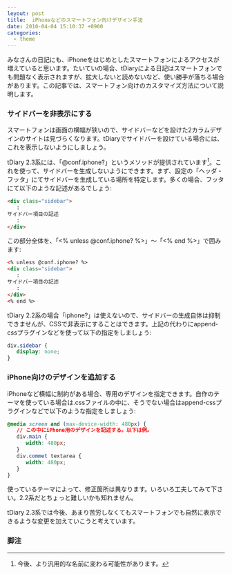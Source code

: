 ```yaml
---
leyout: post
title:  iPhoneなどのスマートフォン向けデザイン手法
date: 2010-04-04 15:10:37 +0900
categories:
  - theme
---
```

みなさんの日記にも、iPhoneをはじめとしたスマートフォンによるアクセスが増えていると思います。たいていの場合、tDiaryによる日記はスマートフォンでも問題なく表示されますが、拡大しないと読めないなど、使い勝手が落ちる場合があります。この記事では、スマートフォン向けのカスタマイズ方法について説明します。

### サイドバーを非表示にする
スマートフォンは画面の横幅が狭いので、サイドバーなどを設けた2カラムデザインのサイトは見づらくなります。tDiaryでサイドバーを設けている場合には、これを表示しないようにしましょう。

tDiary 2.3系には、「@conf.iphone?」というメソッドが提供されています[^1]。これを使って、サイドバーを生成しないようにできます。まず、設定の「ヘッダ・フッタ」にてサイドバーを生成している場所を特定します。多くの場合、フッタにて以下のような記述があるでしょう:

```html
<div class="sidebar">
   :
サイドバー項目の記述
   :
</div>
```

この部分全体を、「<% unless @conf.iphone? %>」～「<% end %>」で囲みます:

```html
<% unless @conf.iphone? %>
<div class="sidebar">
   :
サイドバー項目の記述
   :
</div>
<% end %>
```

tDiary 2.2系の場合「iphone?」は使えないので、サイドバーの生成自体は抑制できませんが、CSSで非表示にすることはできます。上記の代わりにappend-cssプラグインなどを使って以下の指定をしましょう:

```css
div.sidebar {
   display: none;
}
```

### iPhone向けのデザインを追加する
iPhoneなど横幅に制約がある場合、専用のデザインを指定できます。自作のテーマを使っている場合は.cssファイルの中に、そうでない場合はappend-cssプラグインなどで以下のような指定をしましょう:

```css
@media screen and (max-device-width: 480px) {
   // この中にiPhone用のデザインを記述する。以下は例。
   div.main {
      width: 480px;
   }
   div.commet textarea {
      width: 480px;
   }
}
```

使っているテーマによって、修正箇所は異なります。いろいろ工夫してみて下さい。2.2系だとちょっと難しいかも知れません。

tDiary 2.3系では今後、あまり苦労しなくてもスマートフォンでも自然に表示できるような変更を加えていこうと考えています。

### 脚注

[^1]: 今後、より汎用的な名前に変わる可能性があります。
